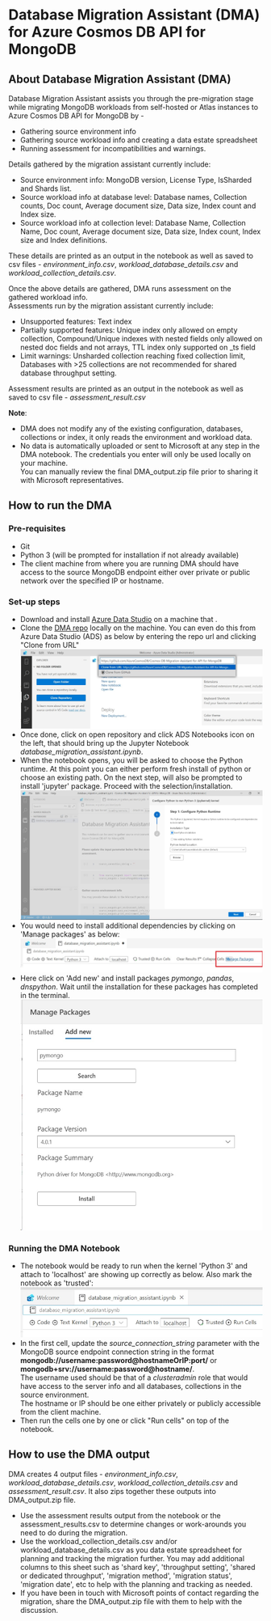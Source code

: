 # Database Migration Assistant (DMA) for Azure Cosmos DB API for MongoDB

## About Database Migration Assistant (DMA)
Database Migration Assistant assists you through the pre-migration stage while migrating MongoDB workloads from self-hosted or Atlas instances to Azure Cosmos DB API for MongoDB by -

- Gathering source environment info
- Gathering source workload info and creating a data estate spreadsheet
- Running assessment for incompatibilities and warnings.


Details gathered by the migration assistant currently include:

- Source environment info: MongoDB version, License Type, IsSharded and Shards list.
- Source workload info at database level: Database names, Collection counts, Doc count, Average document size, Data size, Index count and Index size.
- Source workload info at collection level: Database Name, Collection Name, Doc count, Average document size, Data size, Index count, Index size and Index definitions.

These details are printed as an output in the notebook as well as saved to csv files - *environment_info.csv*, *workload_database_details.csv* and *workload_collection_details.csv*.

Once the above details are gathered, DMA runs assessment on the gathered workload info. \
Assessments run by the migration assistant currently include:

- Unsupported features: Text index
- Partially supported features: Unique index only allowed on empty collection, Compound/Unique indexes with nested fields only allowed on nested doc fields and not arrays, TTL index only supported on _ts field
- Limit warnings: Unsharded collection reaching fixed collection limit, Databases with >25 collections are not recommended for shared database throughput setting.

Assessment results are printed as an output in the notebook as well as saved to csv file - *assessment_result.csv* 

**Note**:

- DMA does not modify any of the existing configuration, databases, collections or index, it only reads the environment and workload data.
- No data is automatically uploaded or sent to Microsoft at any step in the DMA notebook. The credentials you enter will only be used locally on your machine. \
You can manually review the final DMA_output.zip file prior to sharing it with Microsoft representatives.

## How to run the DMA

### Pre-requisites

- Git
- Python 3 (will be prompted for installation if not already available)
- The client machine from where you are running DMA should have access to the source MongoDB endpoint either over private or public network over the specified IP or hostname.

### Set-up steps

- Download and install [Azure Data Studio](https://docs.microsoft.com/en-us/sql/azure-data-studio/download-azure-data-studio?view=sql-server-ver15) on a machine that . 
- Clone the [DMA repo](https://github.com/AzureCosmosDB/Cosmos-DB-Migration-Assistant-for-API-for-MongoDB.git) locally on the machine. You can even do this from Azure Data Studio (ADS) as below by entering the repo url and clicking "Clone from URL"
![Clone Cosmos DB DMA repo](/images_for_setup_doc/dma_clone_repo.jpg "Clone DMA repo")
- Once done, click on open repository and click ADS Notebooks icon on the left, that should bring up the Jupyter Notebook *database_migration_assistant.ipynb*.
- When the notebook opens, you will be asked to choose the Python runtime. At this point you can either perform fresh install of python or choose an existing path. On the next step, will also be prompted to install 'jupyter' package. Proceed with the selection/installation.
![Select Python runtime](/images_for_setup_doc/python_runtime.jpg "Select python runtime")
- You would need to install additional dependencies by clicking on 'Manage packages' as below:
![Manage packages](/images_for_setup_doc/manage_packages.jpg "Manage packages")
- Here click on 'Add new' and install packages *pymongo*, *pandas*, *dnspython*. Wait until the installation for these packages has completed in the terminal.
![Add packages](/images_for_setup_doc/add_packages.jpg "Add packages")

### Running the DMA Notebook

- The notebook would be ready to run when the kernel 'Python 3' and attach to 'localhost' are showing up correctly as below. Also mark the notebook as 'trusted':
![Ready to run](/images_for_setup_doc/notebook_ready.jpg "Notebook is ready to run")
- In the first cell, update the *source_connection_string* parameter with the MongoDB source endpoint connection string in the format **mongodb://username:password@hostnameOrIP:port/** or
**mongodb+srv://username:password@hostname/**. \
The username used should be that of a *clusteradmin* role that would have access to the server info and all databases, collections in the source environment.\
The hostname or IP should be one either privately or publicly accessible from the client machine.
- Then run the cells one by one or click "Run cells" on top of the notebook.

## How to use the DMA output

DMA creates 4 output files - *environment_info.csv*, *workload_database_details.csv*, *workload_collection_details.csv* and *assessment_result.csv*. It also zips together these outputs into DMA_output.zip file.

- Use the assessment results output from the notebook or the assessment_results.csv to determine changes or work-arounds you need to do during the migration.
- Use the workload_collection_details.csv and/or workload_database_details.csv as you data estate spreadsheet for planning and tracking the migration further.
You may add additional columns to this sheet such as 'shard key', 'throughput setting', 'shared or dedicated throughput', 'migration method', 'migration status', 'migration date', etc to help with the planning and tracking as needed.
- If you have been in touch with Microsoft points of contact regarding the migration, share the DMA_output.zip file with them to help with the discussion.
